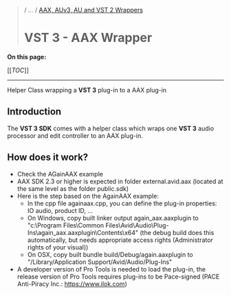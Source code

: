 >/ ... / [AAX, AUv3, AU and VST 2 Wrappers](Index.md)
>
># VST 3 - AAX Wrapper

**On this page:**

[[_TOC_]]

---

Helper Class wrapping a **VST 3** plug-in to a AAX plug-in

## Introduction

The **VST 3 SDK** comes with a helper class which wraps one **VST 3** audio processor and edit controller to an AAX plug-in.

## How does it work?

- Check the AGainAAX example
- AAX SDK 2.3 or higher is expected in folder external.avid.aax (located at the same level as the folder public.sdk)
- Here is the step based on the AgainAAX example:
  - In the cpp file againaax.cpp, you can define the plug-in properties: IO audio, product ID, ...
  - On Windows, copy built linker output again_aax.aaxplugin to "c:\Program Files\Common Files\Avid\Audio\Plug-Ins\again_aax.aaxplugin\Contents\x64" (the debug build does this automatically, but needs appropriate access rights (Administrator rights of your visual))
  - On OSX, copy built bundle build/Debug/again.aaxplugin to "/Library/Application Support/Avid/Audio/Plug-Ins"
- A developer version of Pro Tools is needed to load the plug-in, the release version of Pro Tools requires plug-ins to be Pace-signed (PACE Anti-Piracy Inc.: <https://www.ilok.com>)
